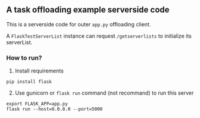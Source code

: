 ## A task offloading example serverside code

This is a serverside code for outer `app.py` offloading client.

A `FlaskTestServerList` instance can request `/getserverlists` to initialize its serverList.

### How to run?

1. Install requirements

```
pip install flask
```

2. Use gunicorn or `flask run` command (not recommand) to run this server

```
export FLASK_APP=app.py
flask run --host=0.0.0.0 --port=5000
```
